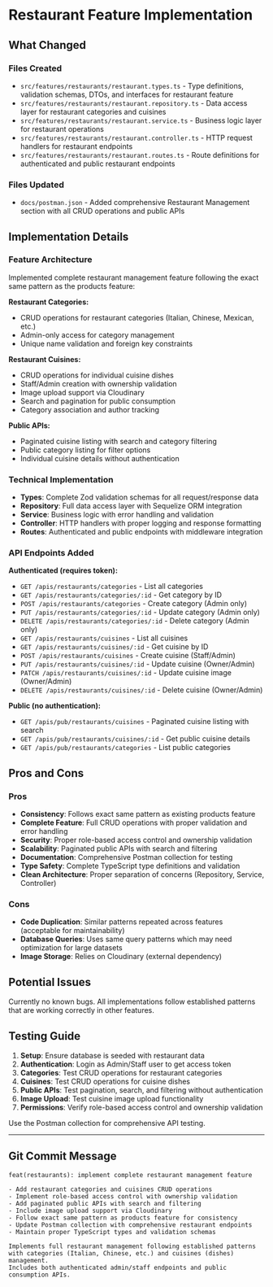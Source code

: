# Restaurant Feature Implementation

## What Changed

### Files Created

- `src/features/restaurants/restaurant.types.ts` - Type definitions, validation schemas, DTOs, and interfaces for restaurant feature
- `src/features/restaurants/restaurant.repository.ts` - Data access layer for restaurant categories and cuisines
- `src/features/restaurants/restaurant.service.ts` - Business logic layer for restaurant operations
- `src/features/restaurants/restaurant.controller.ts` - HTTP request handlers for restaurant endpoints
- `src/features/restaurants/restaurant.routes.ts` - Route definitions for authenticated and public restaurant endpoints

### Files Updated

- `docs/postman.json` - Added comprehensive Restaurant Management section with all CRUD operations and public APIs

## Implementation Details

### Feature Architecture

Implemented complete restaurant management feature following the exact same pattern as the products feature:

**Restaurant Categories:**

- CRUD operations for restaurant categories (Italian, Chinese, Mexican, etc.)
- Admin-only access for category management
- Unique name validation and foreign key constraints

**Restaurant Cuisines:**

- CRUD operations for individual cuisine dishes
- Staff/Admin creation with ownership validation
- Image upload support via Cloudinary
- Search and pagination for public consumption
- Category association and author tracking

**Public APIs:**

- Paginated cuisine listing with search and category filtering
- Public category listing for filter options
- Individual cuisine details without authentication

### Technical Implementation

- **Types**: Complete Zod validation schemas for all request/response data
- **Repository**: Full data access layer with Sequelize ORM integration
- **Service**: Business logic with error handling and validation
- **Controller**: HTTP handlers with proper logging and response formatting
- **Routes**: Authenticated and public endpoints with middleware integration

### API Endpoints Added

**Authenticated (requires token):**

- `GET /apis/restaurants/categories` - List all categories
- `GET /apis/restaurants/categories/:id` - Get category by ID
- `POST /apis/restaurants/categories` - Create category (Admin only)
- `PUT /apis/restaurants/categories/:id` - Update category (Admin only)
- `DELETE /apis/restaurants/categories/:id` - Delete category (Admin only)
- `GET /apis/restaurants/cuisines` - List all cuisines
- `GET /apis/restaurants/cuisines/:id` - Get cuisine by ID
- `POST /apis/restaurants/cuisines` - Create cuisine (Staff/Admin)
- `PUT /apis/restaurants/cuisines/:id` - Update cuisine (Owner/Admin)
- `PATCH /apis/restaurants/cuisines/:id` - Update cuisine image (Owner/Admin)
- `DELETE /apis/restaurants/cuisines/:id` - Delete cuisine (Owner/Admin)

**Public (no authentication):**

- `GET /apis/pub/restaurants/cuisines` - Paginated cuisine listing with search
- `GET /apis/pub/restaurants/cuisines/:id` - Get public cuisine details
- `GET /apis/pub/restaurants/categories` - List public categories

## Pros and Cons

### Pros

- **Consistency**: Follows exact same pattern as existing products feature
- **Complete Feature**: Full CRUD operations with proper validation and error handling
- **Security**: Proper role-based access control and ownership validation
- **Scalability**: Paginated public APIs with search and filtering
- **Documentation**: Comprehensive Postman collection for testing
- **Type Safety**: Complete TypeScript type definitions and validation
- **Clean Architecture**: Proper separation of concerns (Repository, Service, Controller)

### Cons

- **Code Duplication**: Similar patterns repeated across features (acceptable for maintainability)
- **Database Queries**: Uses same query patterns which may need optimization for large datasets
- **Image Storage**: Relies on Cloudinary (external dependency)

## Potential Issues

Currently no known bugs. All implementations follow established patterns that are working correctly in other features.

## Testing Guide

1. **Setup**: Ensure database is seeded with restaurant data
2. **Authentication**: Login as Admin/Staff user to get access token
3. **Categories**: Test CRUD operations for restaurant categories
4. **Cuisines**: Test CRUD operations for cuisine dishes
5. **Public APIs**: Test pagination, search, and filtering without authentication
6. **Image Upload**: Test cuisine image upload functionality
7. **Permissions**: Verify role-based access control and ownership validation

Use the Postman collection for comprehensive API testing.

---

## Git Commit Message

```
feat(restaurants): implement complete restaurant management feature

- Add restaurant categories and cuisines CRUD operations
- Implement role-based access control with ownership validation
- Add paginated public APIs with search and filtering
- Include image upload support via Cloudinary
- Follow exact same pattern as products feature for consistency
- Update Postman collection with comprehensive restaurant endpoints
- Maintain proper TypeScript types and validation schemas

Implements full restaurant management following established patterns
with categories (Italian, Chinese, etc.) and cuisines (dishes) management.
Includes both authenticated admin/staff endpoints and public consumption APIs.
```
